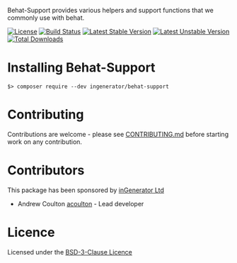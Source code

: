 Behat-Support provides various helpers and support functions that we commonly use with behat.

[![License](https://poser.pugx.org/ingenerator/behat-support/license.svg)](https://packagist.org/packages/ingenerator/behat-support)
[![Build Status](https://travis-ci.org/ingenerator/behat-support.svg?branch=0.2.x)](https://travis-ci.org/ingenerator/behat-support)
[![Latest Stable Version](https://poser.pugx.org/ingenerator/behat-support/v/stable.svg)](https://packagist.org/packages/ingenerator/behat-support)
[![Latest Unstable Version](https://poser.pugx.org/ingenerator/behat-support/v/unstable.svg)](https://packagist.org/packages/ingenerator/behat-support)
[![Total Downloads](https://poser.pugx.org/ingenerator/behat-support/downloads.svg)](https://packagist.org/packages/ingenerator/behat-support)


# Installing Behat-Support

`$> composer require --dev ingenerator/behat-support`

# Contributing

Contributions are welcome - please see [CONTRIBUTING.md](CONTRIBUTING.md) before starting work on any contribution.

# Contributors

This package has been sponsored by [inGenerator Ltd](http://www.ingenerator.com)

* Andrew Coulton [acoulton](https://github.com/acoulton) - Lead developer

# Licence

Licensed under the [BSD-3-Clause Licence](LICENSE)
